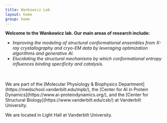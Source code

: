 ```yaml
---
title: Wankowicz Lab
layout: home
group: home
---
```


<div class="content">

  <div class="row">

  **Welcome to the Wankowicz lab. Our main areas of research include:**
  - *Improving the modeling of structural conformational ensembles from X-ray crystallography and cryo-EM data by leveraging optimization algorithms and generative AI.*
  - *Elucidating the structural mechanisms by which conformational entropy influences binding specificity and catalysis.* <br>

  <br>

  <br>
  We are part of the [Molecular Physiology & Biophysics Department](https://medschool.vanderbilt.edu/mpb/), the [Center for AI in Protein Dynamics](https://www.ai-proteindynamics.org/), and the [Center for Structural Biology](https://www.vanderbilt.edu/csb/) at Vanderbilt University.

  We are located in Light Hall at Vanderbilt University.
</div>
